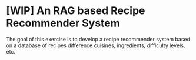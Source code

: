 # [WIP] An RAG based Recipe Recommender System
The goal of this exercise is to develop a recipe recommender system based on a database of recipes difference cuisines, ingredients, difficulty levels, etc. 